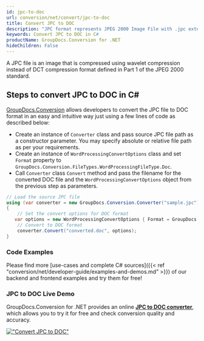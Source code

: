 ```yaml
---
id: jpc-to-doc
url: conversion/net/convert/jpc-to-doc
title: Convert JPC to DOC
description: "JPC format represents JPEG 2000 Image File with .jpc extension. Learn how to convert JPC to DOC file programmatically in C# language using GroupDocs.Conversion for .NET library."
keywords: Convert JPC to DOC in C#
productName: GroupDocs.Conversion for .NET
hideChildren: False
---
```


A JPC file is an image that is compressed using wavelet compression instead of DCT compression format defined in Part 1 of the JPEG 2000 standard.

## Steps to convert JPC to DOC in C#

[GroupDocs.Conversion](https://products.groupdocs.com/conversion/net) allows developers to convert the JPC file to DOC format in an easy and intuitive way just using a few lines of code as described below:

* Create an instance of `Converter` class and pass source JPC file path as a constructor parameter. You may specify absolute or relative file path as per your requirements. 
* Create an instance of `WordProcessingConvertOptions` class and set `Format` property to `GroupDocs.Conversion.FileTypes.WordProcessingFileType.Doc`.
* Call `Converter` class `Convert` method and pass the filename for the converted DOC file and the `WordProcessingConvertOptions` object from the previous step as parameters.

```csharp
// Load the source JPC file
using (var converter = new GroupDocs.Conversion.Converter("sample.jpc"))
{
    // Set the convert options for DOC format
   var options = new WordProcessingConvertOptions { Format = GroupDocs.Conversion.FileTypes.WordProcessingFileType.Doc };
    // Convert to DOC format
    converter.Convert("converted.doc", options);
}
```

### Code Examples

Please find more [use-cases and complete C# sources]({{< ref "conversion/net/developer-guide/examples-and-demos.md" >}}) of our backend and frontend examples and try them for free!

### JPC to DOC Live Demo

GroupDocs.Conversion for .NET provides an online [**JPC to DOC converter**](https://products.groupdocs.app/conversion/jpc-to-doc), which allows you to try it for free and check conversion quality and accuracy.

[!["Convert JPC to DOC"](conversion/net/images/convert-to-doc/convert-jpc-to-doc.png)](https://products.groupdocs.app/conversion/jpc-to-doc)